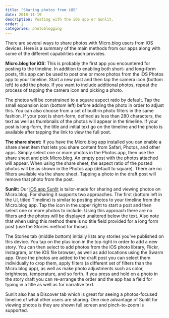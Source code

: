 ```yaml
---
title: "Sharing photos from iOS"
date: 2018-11-19
description: Posting with the iOS app or Sunlit.
order: 2
categories: photoblogging
---
```

There are several ways to share photos with Micro.blog users from iOS devices. Here is a summary of the main methods from our apps along with some of the different capabilities each provides.

**Micro.blog for iOS:** This is probably the first app you encountered for posting to the timeline. In addition to enabling both short- and long-form posts, this app can be used to post one or more photos from the iOS Photos app to your timeline. Start a new post and then tap the camera icon (bottom left) to add the photo. If you want to include additional photos, repeat the process of tapping the camera icon and picking a photo.

The photos will be constrained to a square aspect ratio by default. Tap the small expansion icon (bottom left) before adding the photo in order to adjust this. You can also choose from a set of built-in photo filters in the same fashion. If your post is short-form, defined as less than 280 characters, the text as well as thumbnails of the photos will appear in the timeline. If your post is long-form, the title and initial text go on the timeline and the photo is available after tapping the link to view the full post.

**The share sheet:** If you have the Micro.blog app installed you can enable a share sheet item that lets you share content from Safari, Photos, and other apps. Simply select one or more photos in the Photos app, then use the share sheet and pick Micro.blog. An empty post with the photos attached will appear. When using the share sheet, the aspect ratio of the posted photos will be as shown in the Photos app (default to square). There are no filters available via the share sheet. Tapping a photo in the draft post will remove that photo from the post.

**Sunlit:** Our [iOS app Sunlit](https://sunlit.io/) is tailor-made for sharing and viewing photos on Micro.blog. For sharing it supports two approaches. The first (bottom left in the UI, titled Timeline) is similar to posting photos to your timeline from the Micro.blog app. Tap the icon in the upper right to start a post and then select one or more photos to include. Using this approach there are no filters and the photos will be displayed unaltered below the text. Also note that when using this method there is no title field provided for a long form post (use the Stories method for those).

The Stories tab (middle bottom) initially lists any stories you've published on this device. You tap on the plus icon in the top right in order to add a new story. You can then select to add photos from the iOS photo library, Flickr, Instagram, or the iOS file browser, as well as add locations using the Swarm app. Once the photos are added to the draft post you can select them individually to crop them, apply filters (a different set of filters than the Micro.blog app), as well as make photo adjustments such as color, brightness, temperature, and so forth. If you press and hold on a photo in the story draft you can re-arrange the order and the app has a field for typing in a title as well as for narrative text.

Sunlit also has a Discover tab which is great for seeing a photos-focused timeline of what other users are sharing. One nice advantage of Sunlit for viewing photos is they are shown full screen and pinch-to-zoom is supported.
